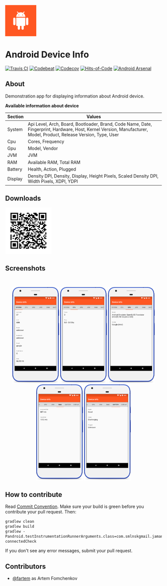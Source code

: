 <img src="media/logo/ic_app.png" height="100px" />

Android Device Info
=============

[![Travis CI](https://img.shields.io/travis/fartem/android-device-info)](https://travis-ci.org/fartem/android-device-info)
[![Codebeat](https://codebeat.co/badges/6abea524-2c73-4dae-9b49-4dc69438480a)](https://codebeat.co/projects/github-com-fartem-android-device-info-master)
[![Codecov](https://img.shields.io/codecov/c/github/fartem/android-device-info)](https://codecov.io/gh/fartem/android-device-info)
[![Hits-of-Code](https://hitsofcode.com/github/fartem/android-device-info)](https://hitsofcode.com/view/github/fartem/android-device-info)
[![Android Arsenal](https://img.shields.io/badge/Android%20Arsenal-Android%20Device%20Info-brightgreen.svg?style=flat)](https://android-arsenal.com/details/3/7904)

About
-------------

Demonstration app for displaying information about Android device.

__Available information about device__

| Section | Values |
| --- | --- |
| System | Api Level, Arch, Board, Bootloader, Brand, Code Name, Date, Fingerprint, Hardware, Host, Kernel Version, Manufacturer, Model, Product, Release Version, Type, User |
| Cpu | Cores, Frequency |
| Gpu | Model, Vendor |
| JVM | JVM |
| RAM | Available RAM, Total RAM |
| Battery | Health, Action, Plugged |
| Display | Density DPI, Density, Display, Height Pixels, Scaled Density DPI, Width Pixels, XDPI, YDPI |

Downloads
-------------

<img src="media/qrcodes/github_download.png" height="150px" />

Screenshots
-------------

<br/>
<p align="center">
  <img src="media/screenshots/screenshot_01.png" width="150" />
  <img src="media/screenshots/screenshot_02.png" width="150" />
  <img src="media/screenshots/screenshot_03.png" width="150" />
  <img src="media/screenshots/screenshot_04.png" width="150" />
  <img src="media/screenshots/screenshot_05.png" width="150" />
</p>

How to contribute
-------------

Read [Commit Convention](https://github.com/fartem/repository-rules/blob/master/commit-convention/COMMIT_CONVENTION.md). Make sure your build is green before you contribute your pull request. Then:

```shell
gradlew clean
gradlew build
gradlew -Pandroid.testInstrumentationRunnerArguments.class=com.smlnskgmail.jaman.deviceinfo.info.travisci.Api22TestSuite connectedCheck
```

If you don't see any error messages, submit your pull request.

Contributors
-------------

* [@fartem](https://github.com/fartem) as Artem Fomchenkov